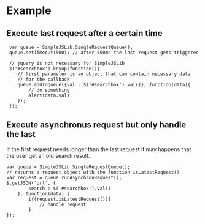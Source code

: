 Example
===========

Execute last request after a certain time 
--------------
     var queue = SimpleJSLib.SingleRequestQueue();
     queue.setTimeout(500); // after 500ms the last request gets triggered
     
     // jquery is not necessary for SimpleJSLib
     $('#searchbox').keyup(function(){
		// first parameter is an object that can contain necessary data
		// for the callback
		queue.addToQueue({val : $('#searchbox').val()}, function(data){
			// do something
			alert(data.val);
		});
     });
     
     
Execute asynchronus request but only handle the last
--------------

If the first request needs longer than the last request it may happens that the user get an old search result.

	var queue = SimpleJSLib.SingleRequestQueue();
	// returns a request object with the function isLatestRequest()
	var request = queue.runAsynchronRequest();
	$.getJSON('url', {
			search : $('#searchbox').val()
		}, function(data) {
			if(request.isLatestRequest()){
				// handle request
			}
	});		
     